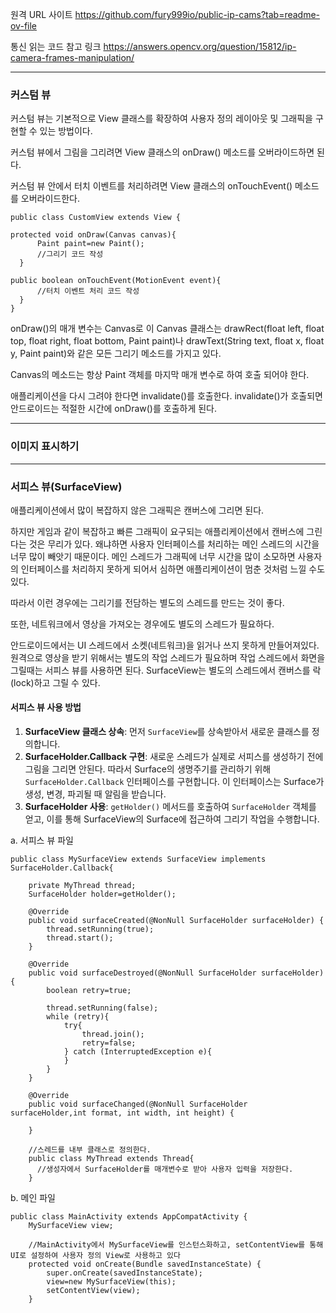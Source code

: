 원격 URL 사이트
https://github.com/fury999io/public-ip-cams?tab=readme-ov-file

통신 읽는 코드 참고 링크
https://answers.opencv.org/question/15812/ip-camera-frames-manipulation/

----------------------------------------------------------------------------------------------
### 커스텀 뷰

커스텀 뷰는 기본적으로 View 클래스를 확장하여 사용자 정의 레이아웃 및 그래픽을 구현할 수 있는 방법이다.

커스텀 뷰에서 그림을 그리려면 View 클래스의 onDraw() 메소드를 오버라이드하면 된다.

커스텀 뷰 안에서 터치 이벤트를 처리하려면 View 클래스의 onTouchEvent() 메소드를 오버라이드한다.
`````````````````
public class CustomView extends View {

protected void onDraw(Canvas canvas){
      Paint paint=new Paint();
      //그리기 코드 작성
  }

public boolean onTouchEvent(MotionEvent event){
      //터치 이벤트 처리 코드 작성
  }
}
`````````````````
onDraw()의 매개 변수는 Canvas로 이 Canvas 클래스는 
drawRect(float left, float top, float right, float bottom, Paint paint)나 
drawText(String text, float x, float y, Paint paint)와 같은 모든 그리기 메소드를 가지고 있다.

Canvas의 메소드는 항상 Paint 객체를 마지막 매개 변수로 하여 호출 되어야 한다.

애플리케이션을 다시 그려야 한다면 invalidate()를 호출한다. invalidate()가 호출되면 안드로이드는 적절한 시간에 onDraw()를 호출하게 된다.

----------------------------------------------------------------------------------------------
### 이미지 표시하기


----------------------------------------------------------------------------------------------
### 서피스 뷰(SurfaceView)
애플리케이션에서 많이 복잡하지 않은 그래픽은 캔버스에 그리면 된다.

하지만 게임과 같이 복잡하고 빠른 그래픽이 요구되는 애플리케이션에서 캔버스에 그린다는 것은 무리가 있다. 왜냐하면 사용자 인터페이스를 처리하는 메인 스레드의 시간을 너무 많이 빼앗기 때문이다.
메인 스레드가 그래픽에 너무 시간을 많이 소모하면 사용자의 인터페이스를 처리하지 못하게 되어서 심하면 애플리케이션이 멈춘 것처럼 느낄 수도 있다.

따라서 이런 경우에는 그리기를 전담하는 별도의 스레드를 만드는 것이 좋다.

또한, 네트워크에서 영상을 가져오는 경우에도 별도의 스레드가 필요하다.

안드로이드에서는 UI 스레드에서 소켓(네트워크)을 읽거나 쓰지 못하게 만들어져있다.
원격으로 영상을 받기 위해서는 별도의 작업 스레드가 필요하며 작업 스레드에서 화면을 그릴때는 서피스 뷰를 사용하면 된다.
SurfaceView는 별도의 스레드에서 캔버스를 락(lock)하고 그릴 수 있다.

#### 서피스 뷰 사용 방법

1. **SurfaceView 클래스 상속**: 먼저 `SurfaceView`를 상속받아서 새로운 클래스를 정의합니다.
2. **SurfaceHolder.Callback 구현**: 새로운 스레드가 실제로 서피스를 생성하기 전에 그림을 그리면 안된다. 따라서 Surface의 생명주기를 관리하기 위해 `SurfaceHolder.Callback` 인터페이스를 구현합니다. 이 인터페이스는 Surface가 생성, 변경, 파괴될 때 알림을 받습니다.
3. **SurfaceHolder 사용**: `getHolder()` 메서드를 호출하여 `SurfaceHolder` 객체를 얻고, 이를 통해 SurfaceView의 Surface에 접근하여 그리기 작업을 수행합니다.
   
a. 서피스 뷰 파일
````````````````
public class MySurfaceView extends SurfaceView implements SurfaceHolder.Callback{

    private MyThread thread;
    SurfaceHolder holder=getHolder();

    @Override
    public void surfaceCreated(@NonNull SurfaceHolder surfaceHolder) {
        thread.setRunning(true);
        thread.start();
    }

    @Override
    public void surfaceDestroyed(@NonNull SurfaceHolder surfaceHolder) {
        boolean retry=true;

        thread.setRunning(false);
        while (retry){
            try{
                thread.join();
                retry=false;
            } catch (InterruptedException e){
            }
        }
    }

    @Override
    public void surfaceChanged(@NonNull SurfaceHolder surfaceHolder,int format, int width, int height) {

    }

    //스레드를 내부 클래스로 정의한다.
    public class MyThread extends Thread{
      //생성자에서 SurfaceHolder를 매개변수로 받아 사용자 입력을 저장한다.
    }

````````````````

b. 메인 파일
````````````````
public class MainActivity extends AppCompatActivity {
    MySurfaceView view;

    //MainActivity에서 MySurfaceView를 인스턴스화하고, setContentView를 통해 UI로 설정하여 사용자 정의 View로 사용하고 있다
    protected void onCreate(Bundle savedInstanceState) {
        super.onCreate(savedInstanceState);
        view=new MySurfaceView(this);
        setContentView(view);
    }
````````````````




